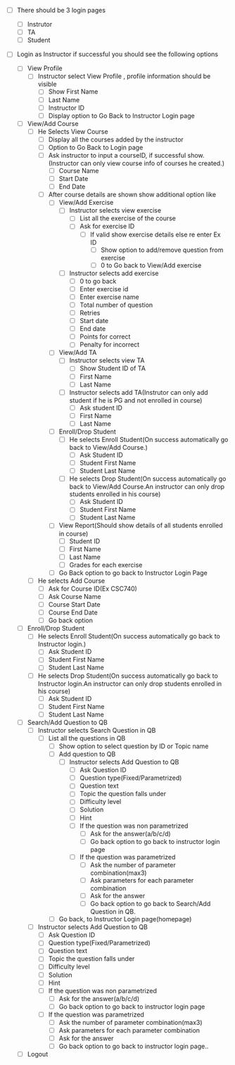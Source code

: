 
- [ ] There should be 3 login pages
  - [ ] Instrutor
  - [ ] TA
  - [ ] Student
- [ ] Login as Instructor if successful you should see the following options 

  - [ ] View Profile
    - [ ] Instructor select View Profile , profile information should be visible
      - [ ] Show First Name
      - [ ] Last Name
      - [ ] Instructor ID
      - [ ] Display option to Go Back to Instructor Login page

  - [ ] View/Add Course
    - [ ] He Selects View Course
      - [ ] Display all the courses added by the instructor
      - [ ] Option to Go Back to Login page 
      - [ ] Ask instructor to input a courseID, if successful show.(Instructor can only view course info of courses he created.) 
        - [ ] Course Name 
        - [ ] Start Date 
        - [ ] End Date
      - [ ] After course details are shown show additional option like
        - [ ] View/Add Exercise
          - [ ] Instructor selects view exercise
            - [ ] List all the exercise of the course
            - [ ] Ask for exercise ID
              - [ ] If valid show exercise details else re enter Ex ID
                - [ ] Show option to add/remove question from exercise
                - [ ] 0 to Go back to View/Add exercise
          - [ ] Instructor selects add exercise
            - [ ] 0 to go back
            - [ ] Enter exercise id
            - [ ] Enter exercise name
            - [ ] Total number of question
            - [ ] Retries
            - [ ] Start date
            - [ ] End date
            - [ ] Points for correct
            - [ ] Penalty for incorrect
        - [ ] View/Add TA
          - [ ] Instructor selects view TA
            - [ ] Show Student ID of TA
            - [ ] First Name
            - [ ] Last Name
          - [ ] Instructor selects add TA(Instrutor can only add student if he is PG and not enrolled in course)
            - [ ] Ask student ID
            - [ ] First Name
            - [ ] Last Name
        - [ ] Enroll/Drop Student
          - [ ] He selects Enroll Student(On success automatically go back to View/Add Course.)
            - [ ] Ask Student ID
            - [ ] Student First Name
            - [ ] Student Last Name
          - [ ] He selects Drop Student(On success automatically go back to View/Add Course.An instructor can only drop students enrolled in his course)
            - [ ] Ask Student ID
            - [ ] Student First Name
            - [ ] Student Last Name
           
        - [ ] View Report(Should show details of all students enrolled in course)
          - [ ] Student ID
          - [ ] First Name
          - [ ] Last Name
          - [ ] Grades for each exercise
          
        - [ ] Go Back option to go back to Instructor Login Page
    - [ ] He selects Add Course
      - [ ] Ask for Course ID(Ex CSC740)
      - [ ] Ask Course Name
      - [ ] Course Start Date
      - [ ] Course End Date
      - [ ] Go back option

  - [ ] Enroll/Drop Student
    - [ ] He selects Enroll Student(On success automatically go back to Instructor login.)
      - [ ] Ask Student ID
      - [ ] Student First Name
      - [ ] Student Last Name
    - [ ] He selects Drop Student(On success automatically go back to Instructor login.An instructor can only drop students enrolled in his course)
      - [ ] Ask Student ID
      - [ ] Student First Name
      - [ ] Student Last Name

  - [ ] Search/Add Question to QB
    - [ ] Instructor selects Search Question in QB
      - [ ] List all the questions in QB
        - [ ] Show option to select question by ID or Topic name
        - [ ] Add question to QB
          - [ ] Instructor selects Add Question to QB
            - [ ] Ask Question ID
            - [ ] Question type(Fixed/Parametrized)
            - [ ] Question text
            - [ ] Topic the question falls under
            - [ ] Difficulty level
            - [ ] Solution 
            - [ ] Hint
            - [ ] If the question was non parametrized
              - [ ] Ask for the answer(a/b/c/d)
              - [ ] Go back option to go back to instructor login page
            - [ ] If the question was parametrized
              - [ ] Ask the number of parameter combination(max3)
              - [ ] Ask parameters for each parameter combination
              - [ ] Ask for the answer
              - [ ] Go back option to go back to Search/Add Question in QB.        
        - [ ] Go back, to Instructor Login page(homepage)
    - [ ] Instructor selects Add Question to QB
      - [ ] Ask Question ID
      - [ ] Question type(Fixed/Parametrized)
      - [ ] Question text
      - [ ] Topic the question falls under
      - [ ] Difficulty level
      - [ ] Solution 
      - [ ] Hint
      - [ ] If the question was non parametrized
        - [ ] Ask for the answer(a/b/c/d)
        - [ ] Go back option to go back to instructor login page
      - [ ] If the question was parametrized
        - [ ] Ask the number of parameter combination(max3)
        - [ ] Ask parameters for each parameter combination
        - [ ] Ask for the answer
        - [ ] Go back option to go back to instructor login page..
  
   - [ ] Logout
